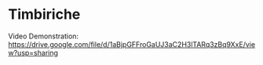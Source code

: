 # Timbiriche

Video Demonstration: https://drive.google.com/file/d/1aBjpGFFroGaUJ3aC2H3lTARq3zBq9XxE/view?usp=sharing
